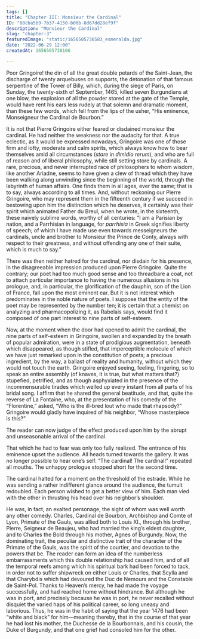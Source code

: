 ```yaml
---
tags: []
title: "Chapter III: Monsieur the Cardinal"
ID: "88cba5b9-7b37-4150-b08b-8d67dd28ef9f"
description: "Monsieur the Cardinal"
slug: "chapter-3"
featuredImage: "static/1656505736583_esmeralda.jpg"
date: "2022-06-29 12:00"
createdAt: 1656505738106

---
```

Poor Gringoire! the din of all the great double petards of the Saint-Jean,
the discharge of twenty arquebuses on supports, the detonation of that
famous serpentine of the Tower of Billy, which, during the siege of Paris,
on Sunday, the twenty-sixth of September, 1465, killed seven Burgundians
at one blow, the explosion of all the powder stored at the gate of the
Temple, would have rent his ears less rudely at that solemn and dramatic
moment, than these few words, which fell from the lips of the usher, “His
eminence, Monseigneur the Cardinal de Bourbon.”

It is not that Pierre Gringoire either feared or disdained monsieur the
cardinal. He had neither the weakness nor the audacity for that. A true
eclectic, as it would be expressed nowadays, Gringoire was one of those
firm and lofty, moderate and calm spirits, which always know how to bear
themselves amid all circumstances (_stare in dimidio rerum_), and who
are full of reason and of liberal philosophy, while still setting store by
cardinals. A rare, precious, and never interrupted race of philosophers to
whom wisdom, like another Ariadne, seems to have given a clew of thread
which they have been walking along unwinding since the beginning of the
world, through the labyrinth of human affairs. One finds them in all ages,
ever the same; that is to say, always according to all times. And, without
reckoning our Pierre Gringoire, who may represent them in the fifteenth
century if we succeed in bestowing upon him the distinction which he
deserves, it certainly was their spirit which animated Father du Breul,
when he wrote, in the sixteenth, these naively sublime words, worthy of
all centuries: “I am a Parisian by nation, and a Parrhisian in language,
for _parrhisia_ in Greek signifies liberty of speech; of which I have
made use even towards messeigneurs the cardinals, uncle and brother to
Monsieur the Prince de Conty, always with respect to their greatness, and
without offending any one of their suite, which is much to say.”

There was then neither hatred for the cardinal, nor disdain for his
presence, in the disagreeable impression produced upon Pierre Gringoire.
Quite the contrary; our poet had too much good sense and too threadbare a
coat, not to attach particular importance to having the numerous allusions
in his prologue, and, in particular, the glorification of the dauphin, son
of the Lion of France, fall upon the most eminent ear. But it is not
interest which predominates in the noble nature of poets. I suppose that
the entity of the poet may be represented by the number ten; it is certain
that a chemist on analyzing and pharmacopolizing it, as Rabelais says,
would find it composed of one part interest to nine parts of self-esteem.

Now, at the moment when the door had opened to admit the cardinal, the
nine parts of self-esteem in Gringoire, swollen and expanded by the breath
of popular admiration, were in a state of prodigious augmentation, beneath
which disappeared, as though stifled, that imperceptible molecule of which
we have just remarked upon in the constitution of poets; a precious
ingredient, by the way, a ballast of reality and humanity, without which
they would not touch the earth. Gringoire enjoyed seeing, feeling,
fingering, so to speak an entire assembly (of knaves, it is true, but what
matters that?) stupefied, petrified, and as though asphyxiated in the
presence of the incommensurable tirades which welled up every instant from
all parts of his bridal song. I affirm that he shared the general
beatitude, and that, quite the reverse of La Fontaine, who, at the
presentation of his comedy of the “Florentine,” asked, “Who is the
ill-bred lout who made that rhapsody?” Gringoire would gladly have
inquired of his neighbor, “Whose masterpiece is this?”

The reader can now judge of the effect produced upon him by the abrupt and
unseasonable arrival of the cardinal.

That which he had to fear was only too fully realized. The entrance of his
eminence upset the audience. All heads turned towards the gallery. It was
no longer possible to hear one’s self. “The cardinal! The cardinal!”
repeated all mouths. The unhappy prologue stopped short for the second
time.

The cardinal halted for a moment on the threshold of the estrade. While he
was sending a rather indifferent glance around the audience, the tumult
redoubled. Each person wished to get a better view of him. Each man vied
with the other in thrusting his head over his neighbor’s shoulder.

He was, in fact, an exalted personage, the sight of whom was well worth
any other comedy. Charles, Cardinal de Bourbon, Archbishop and Comte of
Lyon, Primate of the Gauls, was allied both to Louis XI., through his
brother, Pierre, Seigneur de Beaujeu, who had married the king’s eldest
daughter, and to Charles the Bold through his mother, Agnes of Burgundy.
Now, the dominating trait, the peculiar and distinctive trait of the
character of the Primate of the Gauls, was the spirit of the courtier, and
devotion to the powers that be. The reader can form an idea of the
numberless embarrassments which this double relationship had caused him,
and of all the temporal reefs among which his spiritual bark had been
forced to tack, in order not to suffer shipwreck on either Louis or
Charles, that Scylla and that Charybdis which had devoured the Duc de
Nemours and the Constable de Saint-Pol. Thanks to Heaven’s mercy, he had
made the voyage successfully, and had reached home without hindrance. But
although he was in port, and precisely because he was in port, he never
recalled without disquiet the varied haps of his political career, so long
uneasy and laborious. Thus, he was in the habit of saying that the year
1476 had been “white and black” for him—meaning thereby, that in the
course of that year he had lost his mother, the Duchesse de la
Bourbonnais, and his cousin, the Duke of Burgundy, and that one grief had
consoled him for the other.